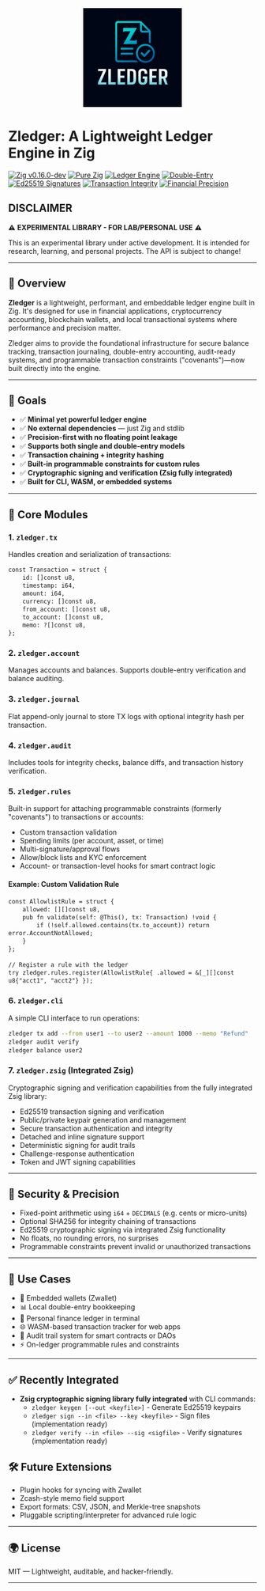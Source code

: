 <div align="center">
  <img src="assets/icons/zledger.png" alt="Zledger Logo" width="200">
</div>

# Zledger: A Lightweight Ledger Engine in Zig

[![Zig v0.16.0-dev](https://img.shields.io/badge/zig-0.16.0--dev-f7a41d?logo=zig&logoColor=white)](https://ziglang.org/)
[![Pure Zig](https://img.shields.io/badge/pure-zig-success)](https://github.com/ziglang/zig)
[![Ledger Engine](https://img.shields.io/badge/type-ledger_engine-blue)](https://en.wikipedia.org/wiki/Ledger)
[![Double-Entry](https://img.shields.io/badge/accounting-double_entry-orange)](https://en.wikipedia.org/wiki/Double-entry_bookkeeping)
[![Ed25519 Signatures](https://img.shields.io/badge/crypto-Ed25519-red)](https://ed25519.cr.yp.to/)
[![Transaction Integrity](https://img.shields.io/badge/integrity-SHA256-purple)](https://en.wikipedia.org/wiki/SHA-2)
[![Financial Precision](https://img.shields.io/badge/precision-fixed_point-green)]()

## DISCLAIMER

⚠️ **EXPERIMENTAL LIBRARY - FOR LAB/PERSONAL USE** ⚠️

This is an experimental library under active development. It is intended for research, learning, and personal projects. The API is subject to change!

---

## 📌 Overview

**Zledger** is a lightweight, performant, and embeddable ledger engine built in Zig. It's designed for use in financial applications, cryptocurrency accounting, blockchain wallets, and local transactional systems where performance and precision matter.

Zledger aims to provide the foundational infrastructure for secure balance tracking, transaction journaling, double-entry accounting, audit-ready systems, and programmable transaction constraints ("covenants")—now built directly into the engine.

---

## 🎯 Goals

* ✅ **Minimal yet powerful ledger engine**
* ✅ **No external dependencies** — just Zig and stdlib
* ✅ **Precision-first with no floating point leakage**
* ✅ **Supports both single and double-entry models**
* ✅ **Transaction chaining + integrity hashing**
* ✅ **Built-in programmable constraints for custom rules**
* ✅ **Cryptographic signing and verification (Zsig fully integrated)**
* ✅ **Built for CLI, WASM, or embedded systems**

---

## 🧱 Core Modules

### 1. `zledger.tx`

Handles creation and serialization of transactions:

```zig
const Transaction = struct {
    id: []const u8,
    timestamp: i64,
    amount: i64,
    currency: []const u8,
    from_account: []const u8,
    to_account: []const u8,
    memo: ?[]const u8,
};
```

### 2. `zledger.account`

Manages accounts and balances. Supports double-entry verification and balance auditing.

### 3. `zledger.journal`

Flat append-only journal to store TX logs with optional integrity hash per transaction.

### 4. `zledger.audit`

Includes tools for integrity checks, balance diffs, and transaction history verification.

### 5. `zledger.rules`

Built-in support for attaching programmable constraints (formerly "covenants") to transactions or accounts:

* Custom transaction validation
* Spending limits (per account, asset, or time)
* Multi-signature/approval flows
* Allow/block lists and KYC enforcement
* Account- or transaction-level hooks for smart contract logic

#### Example: Custom Validation Rule

```zig
const AllowlistRule = struct {
    allowed: [][]const u8,
    pub fn validate(self: @This(), tx: Transaction) !void {
        if (!self.allowed.contains(tx.to_account)) return error.AccountNotAllowed;
    }
};

// Register a rule with the ledger
try zledger.rules.register(AllowlistRule{ .allowed = &[_][]const u8{"acct1", "acct2"} });
```

### 6. `zledger.cli`

A simple CLI interface to run operations:

```sh
zledger tx add --from user1 --to user2 --amount 1000 --memo "Refund"
zledger audit verify
zledger balance user2
```

### 7. `zledger.zsig` (Integrated Zsig)

Cryptographic signing and verification capabilities from the fully integrated Zsig library:

* Ed25519 transaction signing and verification
* Public/private keypair generation and management
* Secure transaction authentication and integrity
* Detached and inline signature support
* Deterministic signing for audit trails
* Challenge-response authentication
* Token and JWT signing capabilities

---

## 🔐 Security & Precision

* Fixed-point arithmetic using `i64` + `DECIMALS` (e.g. cents or micro-units)
* Optional SHA256 for integrity chaining of transactions
* Ed25519 cryptographic signing via integrated Zsig functionality
* No floats, no rounding errors, no surprises
* Programmable constraints prevent invalid or unauthorized transactions

---

## 🧠 Use Cases

* 💸 Embedded wallets (Zwallet)
* 📊 Local double-entry bookkeeping
* 🔐 Personal finance ledger in terminal
* 🌐 WASM-based transaction tracker for web apps
* 🧾 Audit trail system for smart contracts or DAOs
* ⚡ On-ledger programmable rules and constraints

---

## ✅ Recently Integrated

* **Zsig cryptographic signing library fully integrated** with CLI commands:
  - `zledger keygen [--out <keyfile>]` - Generate Ed25519 keypairs
  - `zledger sign --in <file> --key <keyfile>` - Sign files (implementation ready)
  - `zledger verify --in <file> --sig <sigfile>` - Verify signatures (implementation ready)

## 🛠 Future Extensions

* Plugin hooks for syncing with Zwallet
* Zcash-style memo field support
* Export formats: CSV, JSON, and Merkle-tree snapshots
* Pluggable scripting/interpreter for advanced rule logic

---

## 🌍 License

MIT — Lightweight, auditable, and hacker-friendly.

---

